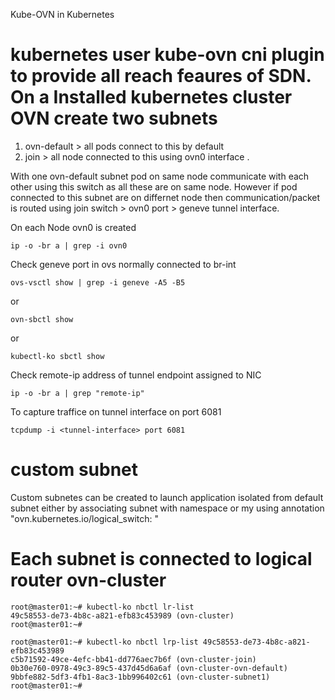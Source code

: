 Kube-OVN in Kubernetes

# kubernetes user kube-ovn cni plugin to provide all reach feaures of SDN. On a Installed kubernetes cluster OVN create two subnets

1. ovn-default > all pods connect to this by default
2. join > all node connected to this using ovn0 interface .

With one ovn-default subnet pod on same node communicate with each other using this switch as all these are on same node. However if pod connected to this subnet are on differnet node then communication/packet is routed using join switch > ovn0 port > geneve tunnel interface.

On each Node ovn0 is created 

```
ip -o -br a | grep -i ovn0
```

Check geneve port in ovs normally connected to br-int

```
ovs-vsctl show | grep -i geneve -A5 -B5

```
or

```
ovn-sbctl show 
```

or

```
kubectl-ko sbctl show 

```

Check remote-ip  address of tunnel endpoint assigned to NIC 

```
ip -o -br a | grep "remote-ip"
```

To capture traffice on tunnel interface on port 6081

```
tcpdump -i <tunnel-interface> port 6081 
```


# custom subnet

Custom subnetes can be created to launch application isolated from default subnet either by associating subnet with namespace or my using annotation "ovn.kubernetes.io/logical_switch: <custom-subnet>"


# Each subnet is connected to logical router ovn-cluster
```
root@master01:~# kubectl-ko nbctl lr-list
49c58553-de73-4b8c-a821-efb83c453989 (ovn-cluster)
root@master01:~#
```
```
root@master01:~# kubectl-ko nbctl lrp-list 49c58553-de73-4b8c-a821-efb83c453989
c5b71592-49ce-4efc-bb41-dd776aec7b6f (ovn-cluster-join)
0b30e760-0978-49c3-89c5-437d45d6a6af (ovn-cluster-ovn-default)
9bbfe882-5df3-4fb1-8ac3-1bb996402c61 (ovn-cluster-subnet1)
root@master01:~#
```